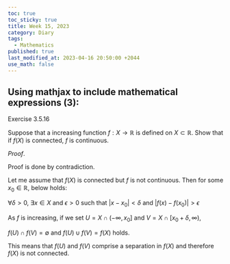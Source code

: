 ```yaml
---
toc: true
toc_sticky: true
title: Week 15, 2023
category: Diary
tags:
  - Mathematics
published: true
last_modified_at: 2023-04-16 20:50:00 +2044
use_math: false
---
```


## Using mathjax to include mathematical expressions (3):

Exercise 3.5.16

Suppose that a increasing function $f:X\rightarrow\mathbb{R}$ is defined on $X\subset\mathbb{R}$.  Show that if $f(X)$ is connected, $f$ is continuous.

$Proof.$

Proof is done by contradiction.

Let me assume that $f(X)$ is connected but $f$ is not continuous.  Then for some $x_0\in\mathbb{R}$, below holds:

$\forall\delta\gt 0$, $\exists x\in X$ and $\epsilon\gt 0$ such that $\left\lvert x-x_0 \right\rvert \lt\delta$ and $\left\lvert f(x)-f(x_0) \right\rvert \gt\epsilon$

As $f$ is increasing, if we set $U = X\cap\left(-\infty,x_0\right]$ and $V = X\cap\left[x_0+\delta,\infty\right)$,

$f(U) \cap f(V) = \emptyset$ and $f(U) \cup f(V) = f(X)$ holds.

This means that $f(U)$ and $f(V)$ comprise a separation in $f(X)$ and therefore $f(X)$ is not connected.  